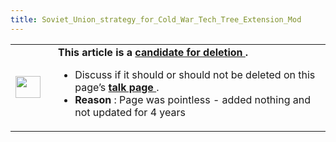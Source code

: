 ```yaml
---
title: Soviet_Union_strategy_for_Cold_War_Tech_Tree_Extension_Mod
---
```

 <table class="metadata plainlinks ambox ambox-delete" style=""><tbody><tr><td class="mbox-image"><div style="width: 52px;"><img alt="" data-file-height="44" data-file-width="50" data-url="https://central.paradoxwikis.com/images/thumb/6/6e/Ambox_warning_pn.png/40px-Ambox_warning_pn.png" decoding="async" height="35" loading="lazy" src="https://central.paradoxwikis.com/images/thumb/6/6e/Ambox_warning_pn.png/40px-Ambox_warning_pn.png" srcset="https://central.paradoxwikis.com/images/6/6e/Ambox_warning_pn.png 1.5x" width="40"></div></td><td class="mbox-text" style=""><b>This article is a <a href="/wiki/Category:Candidates_for_deletion" title="Category:Candidates for deletion">candidate for deletion </a>.</b><br><ul><li>Discuss if it should or should not be deleted on this page’s <b><a class="new" href="/wiki/index.php?title=Talk:Soviet_Union_strategy_for_Cold_War_Tech_Tree_Extension_Mod&amp;action=edit&amp;redlink=1" title="Talk:Soviet Union strategy for Cold War Tech Tree Extension Mod (page does not exist)">talk page </a></b>.</li><li><b>Reason </b>: Page was pointless - added nothing and not updated for 4 years</li></ul></td></tr></tbody></table>